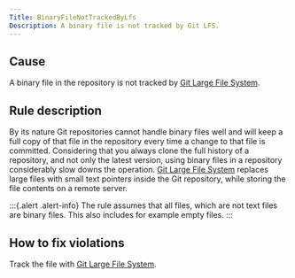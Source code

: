 ```yaml
---
Title: BinaryFileNotTrackedByLfs
Description: A binary file is not tracked by Git LFS.
---
```


<?# Table Class=table HeaderRows=0 ?>
<?*
"Rule Id" BinaryFileNotTrackedByLfs
Priority Warning
"Available in" "0.7.0 or higher"
?>
<?#/ Table ?>

## Cause

A binary file in the repository is not tracked by [Git Large File System].

## Rule description

By its nature Git repositories cannot handle binary files well and will keep a full copy of that file in the repository every time a change to that file is committed.
Considering that you always clone the full history of a repository, and not only the latest version, using binary files in a repository considerably slow downs the operation.
[Git Large File System] replaces large files with small text pointers inside the Git repository, while storing the file contents on a remote server.

:::{.alert .alert-info}
The rule assumes that all files, which are not text files are binary files.
This also includes for example empty files.
:::

## How to fix violations

Track the file with [Git Large File System].

[Git Large File System]: https://git-lfs.github.com/
